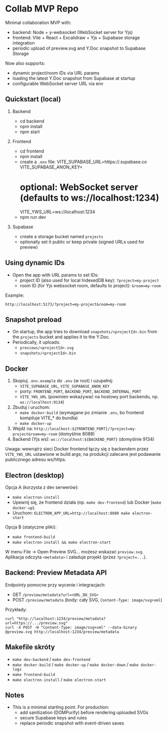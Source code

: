 # Collab MVP Repo
Minimal collaboration MVP with:
- backend: Node + y-websocket (WebSocket server for Yjs)
- frontend: Vite + React + Excalidraw + Yjs + Supabase storage integration
- periodic upload of preview.svg and Y.Doc snapshot to Supabase Storage

Now also supports:
- dynamic project/room IDs via URL params
- loading the latest Y.Doc snapshot from Supabase at startup
- configurable WebSocket server URL via env

## Quickstart (local)

1. Backend
   - cd backend
   - npm install
   - npm start

2. Frontend
   - cd frontend
   - npm install
   - create a `.env` file:
     VITE_SUPABASE_URL=https://<your>.supabase.co
     VITE_SUPABASE_ANON_KEY=<anon-key>
     # optional: WebSocket server (defaults to ws://localhost:1234)
     VITE_YWS_URL=ws://localhost:1234
   - npm run dev

3. Supabase
   - create a storage bucket named `projects`
   - optionally set it public or keep private (signed URLs used for preview)

## Using dynamic IDs

- Open the app with URL params to set IDs:
  - project ID (also used for local IndexedDB key): `?project=my-project`
  - room ID (for Yjs websocket room, defaults to project): `&room=my-room`

Example:
```
http://localhost:5173/?project=my-project&room=my-room
```

## Snapshot preload

- On startup, the app tries to download `snapshots/<projectId>.bin` from the `projects` bucket and applies it to the Y.Doc.
- Periodically, it uploads:
  - `previews/<projectId>.svg`
  - `snapshots/<projectId>.bin`

## Docker

1. Skopiuj `.env.example` do `.env` (w root) i uzupełnij:
   - `VITE_SUPABASE_URL`, `VITE_SUPABASE_ANON_KEY`
   - porty: `FRONTEND_PORT`, `BACKEND_PORT`, `BACKEND_INTERNAL_PORT`
   - `VITE_YWS_URL` (powinien wskazywać na hostowy port backendu, np. `ws://localhost:9134`)
2. Zbuduj i uruchom:
   - `make docker-build` (wymagane po zmianie `.env`, bo frontend kompiluje VITE_* do bundla)
   - `make docker-up`
3. Wejdź na: `http://localhost:${FRONTEND_PORT}/?project=my-project&room=my-room` (domyślnie 8088)
4. Backend (Yjs ws): `ws://localhost:${BACKEND_PORT}` (domyślnie 9134)

Uwaga: wewnątrz sieci Docker frontend łączy się z backendem przez `VITE_YWS_URL` ustawione w build args; na produkcji zalecane jest podawanie publicznego adresu ws/https.

## Electron (desktop)

Opcja A (korzysta z dev serwerów):
- `make electron-install`
- Upewnij się, że frontend działa (np. `make dev-frontend`) lub Docker (`make docker-up`).
- Uruchom: `ELECTRON_APP_URL=http://localhost:8080 make electron-start`

Opcja B (statyczne pliki):
- `make frontend-build`
- `make electron-install && make electron-start`

W menu File → Open Preview SVG… możesz wskazać `preview.svg`. Aplikacja odczyta `<metadata>` i załaduje projekt (przez `?project=...`).

## Backend: Preview Metadata API

Endpointy pomocne przy wycenie i integracjach:
- GET `/preview/metadata?url=<URL_DO_SVG>`
- POST `/preview/metadata` (body: cały SVG, `Content-Type: image/svg+xml`)

Przykłady:
```
curl "http://localhost:1234/preview/metadata?url=https://.../preview.svg"
curl -X POST -H "Content-Type: image/svg+xml" --data-binary @preview.svg http://localhost:1234/preview/metadata
```

## Makefile skróty

- `make dev-backend` / `make dev-frontend`
- `make docker-build` / `make docker-up` / `make docker-down` / `make docker-logs`
- `make frontend-build`
- `make electron-install` / `make electron-start`

## Notes
- This is a minimal starting point. For production:
  - add sanitization (DOMPurify) before rendering uploaded SVGs
  - secure Supabase keys and rules
  - replace periodic snapshot with event-driven saves
